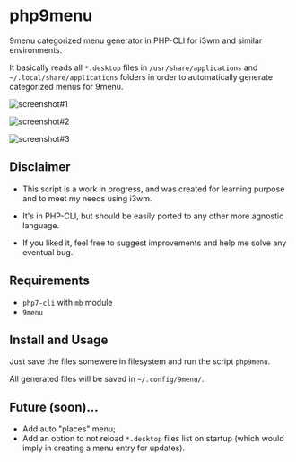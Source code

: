 # php9menu
9menu categorized menu generator in PHP-CLI for i3wm and similar environments.

It basically reads all ``*.desktop`` files in ``/usr/share/applications`` and ``~/.local/share/applications`` folders in order to automatically generate categorized menus for 9menu.

![screenshot#1](http://babass.org/php9menu/php9menu-01.png)

![screenshot#2](http://babass.org/php9menu/php9menu-02.png)

![screenshot#3](http://babass.org/php9menu/php9menu-03.png)

## Disclaimer

* This script is a work in progress, and was created for learning purpose and to meet my needs using i3wm.

* It's in PHP-CLI, but should be easily ported to any other more agnostic language.

* If you liked it, feel free to suggest improvements and help me solve any eventual bug.

## Requirements

* `php7-cli` with `mb` module
* `9menu`

## Install and Usage

Just save the files somewere in filesystem and run the script ``php9menu``. 

All generated files will be saved in `~/.config/9menu/`.

## Future (soon)...

* Add auto "places" menu;
* Add an option to not reload `*.desktop` files list on startup (which would imply in creating a menu entry for updates).
